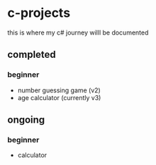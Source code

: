 # c-projects
this is where my c# journey willl be documented
## completed
### beginner
- number guessing game (v2)
- age calculator (currently v3)
## ongoing 
### beginner
- calculator
